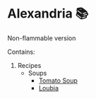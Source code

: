 # Alexandria :books:
Non-flammable version

Contains:
1) Recipes
   - Soups
     - [Tomato Soup](01_Recipes/Soups/Tomato%20Soup.md)
     - [Loubia](01_Recipes/Soups/Loubia.md)
